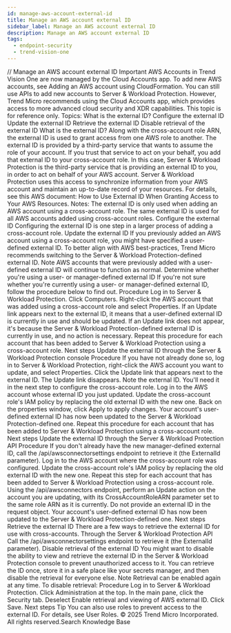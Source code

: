 ```yaml
---
id: manage-aws-account-external-id
title: Manage an AWS account external ID
sidebar_label: Manage an AWS account external ID
description: Manage an AWS account external ID
tags:
  - endpoint-security
  - trend-vision-one
---
```


/*<![CDATA[*/ $('#title').html($('meta[name=map-description]').attr('content')); /*]]>*/ Manage an AWS account external ID Important AWS Accounts in Trend Vision One are now managed by the Cloud Accounts app. To add new AWS accounts, see Adding an AWS account using CloudFormation. You can still use APIs to add new accounts to Server & Workload Protection. However, Trend Micro recommends using the Cloud Accounts app, which provides access to more advanced cloud security and XDR capabilities. This topic is for reference only. Topics: What is the external ID? Configure the external ID Update the external ID Retrieve the external ID Disable retrieval of the external ID What is the external ID? Along with the cross-account role ARN, the external ID is used to grant access from one AWS role to another. The external ID is provided by a third-party service that wants to assume the role of your account. If you trust that service to act on your behalf, you add that external ID to your cross-account role. In this case, Server & Workload Protection is the third-party service that is providing an external ID to you, in order to act on behalf of your AWS account. Server & Workload Protection uses this access to synchronize information from your AWS account and maintain an up-to-date record of your resources. For details, see this AWS document: How to Use External ID When Granting Access to Your AWS Resources. Notes: The external ID is only used when adding an AWS account using a cross-account role. The same external ID is used for all AWS accounts added using cross-account roles. Configure the external ID Configuring the external ID is one step in a larger process of adding a cross-account role. Update the external ID If you previously added an AWS account using a cross-account role, you might have specified a user-defined external ID. To better align with AWS best-practices, Trend Micro recommends switching to the Server & Workload Protection-defined external ID. Note AWS accounts that were previously added with a user-defined external ID will continue to function as normal. Determine whether you're using a user- or manager-defined external ID If you're not sure whether you're currently using a user- or manager-defined external ID, follow the procedure below to find out. Procedure Log in to Server & Workload Protection. Click Computers. Right-click the AWS account that was added using a cross-account role and select Properties. If an Update link appears next to the external ID, it means that a user-defined external ID is currently in use and should be updated. If an Update link does not appear, it's because the Server & Workload Protection-defined external ID is currently in use, and no action is necessary. Repeat this procedure for each account that has been added to Server & Workload Protection using a cross-account role. Next steps Update the external ID through the Server & Workload Protection console Procedure If you have not already done so, log in to Server & Workload Protection, right-click the AWS account you want to update, and select Properties. Click the Update link that appears next to the external ID. The Update link disappears. Note the external ID. You'll need it in the next step to configure the cross-account role. Log in to the AWS account whose external ID you just updated. Update the cross-account role's IAM policy by replacing the old external ID with the new one. Back on the properties window, click Apply to apply changes. Your account's user-defined external ID has now been updated to the Server & Workload Protection-defined one. Repeat this procedure for each account that has been added to Server & Workload Protection using a cross-account role. Next steps Update the external ID through the Server & Workload Protection API Procedure If you don't already have the new manager-defined external ID, call the /api/awsconnectorsettings endpoint to retrieve it (the ExternalId parameter). Log in to the AWS account where the cross-account role was configured. Update the cross-account role's IAM policy by replacing the old external ID with the new one. Repeat this step for each account that has been added to Server & Workload Protection using a cross-account role. Using the /api/awsconnectors endpoint, perform an Update action on the account you are updating, with its CrossAccountRoleARN parameter set to the same role ARN as it is currently. Do not provide an external ID in the request object. Your account's user-defined external ID has now been updated to the Server & Workload Protection-defined one. Next steps Retrieve the external ID There are a few ways to retrieve the external ID for use with cross-accounts. Through the Server & Workload Protection API Call the /api/awsconnectorsettings endpoint to retrieve it (the ExternalId parameter). Disable retrieval of the external ID You might want to disable the ability to view and retrieve the external ID in the Server & Workload Protection console to prevent unauthorized access to it. You can retrieve the ID once, store it in a safe place like your secrets manager, and then disable the retrieval for everyone else. Note Retrieval can be enabled again at any time. To disable retrieval: Procedure Log in to Server & Workload Protection. Click Administration at the top. In the main pane, click the Security tab. Deselect Enable retrieval and viewing of AWS external ID. Click Save. Next steps Tip You can also use roles to prevent access to the external ID. For details, see User Roles. © 2025 Trend Micro Incorporated. All rights reserved.Search Knowledge Base